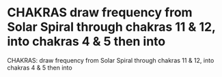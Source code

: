 # CHAKRAS draw frequency  from Solar Spiral through chakras 11 & 12, into chakras 4 & 5 then into

CHAKRAS: draw frequency  from Solar Spiral through chakras 11 & 12, into chakras 4 & 5 then into